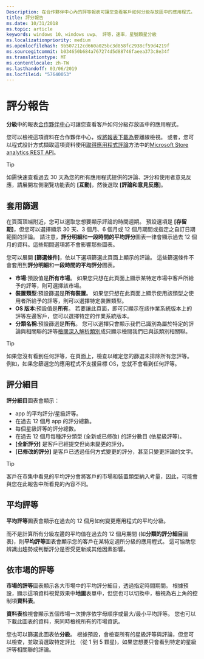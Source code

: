 ```yaml
---
Description: 在合作夥伴中心內的評等報表可讓您查看客戶如何分級存放區中的應用程式。
title: 評分報告
ms.date: 10/31/2018
ms.topic: article
keywords: windows 10、windows uwp、 評等，速率，星號顆星分級
ms.localizationpriority: medium
ms.openlocfilehash: 9b507212cd660a025bc3d858fc2938cf59d4219f
ms.sourcegitcommit: b034650b684a767274d5d88746faeea373c8e34f
ms.translationtype: MT
ms.contentlocale: zh-TW
ms.lasthandoff: 03/06/2019
ms.locfileid: "57640053"
---
```

# <a name="ratings-report"></a>評分報告


**分級**中的報表[合作夥伴中心](https://partner.microsoft.com/dashboard)可讓您查看客戶如何分級存放區中的應用程式。 

您可以檢視這項資料在合作夥伴中心，或[將報表下載為](download-analytic-reports.md)要離線檢視。 或者，您可以程式設計方式擷取這項資料使用[取得應用程式評論](../monetize/get-app-reviews.md)方法中的[Microsoft Store analytics REST API](../monetize/access-analytics-data-using-windows-store-services.md)。

> [!TIP]
> 如需快速查看過去 30 天為您的所有應用程式提供的評論、評分和使用者意見反應，請展開左側瀏覽功能表的 **\[互動\]**，然後選取 **\[評論和意見反應\]**。 

## <a name="apply-filters"></a>套用篩選

在頁面頂端附近，您可以選取您想要顯示評論的時間週期。 預設選項是 **\[存留期\]**，但您可以選擇顯示 30 天、3 個月、6 個月或 12 個月期間或指定之自訂日期範圍的評論。 請注意，**評分明細**和**一段時間的平均評分**圖表一律會顯示過去 12 個月的資料。這些期間選項將不會影響那些圖表。

您可以展開 **\[篩選條件\]**，依以下選項篩選此頁面上顯示的評論。 這些篩選條件不會套用到**評分明細**和**一段時間的平均評分**圖表。

-   **市場**:預設值是**所有市場**。 如果您只想在此頁面上顯示某特定市場中客戶所給予的評等，則可選擇該市場。
-   **裝置類型**:預設篩選是**所有裝置**。 如果您只想在此頁面上顯示使用該類型之使用者所給予的評等，則可以選擇特定裝置類型。
-   **OS 版本**:預設值是**所有**。 若要讓此頁面，即可只顯示在該作業系統版本上的 評等左邊客戶，您可以選擇特定的作業系統版本。
-   **分類名稱**:預設篩選是**所有**。 您可以選擇只會顯示我們已識別為屬於特定的評論與相關聯的評等[檢閱深入解析類別](reviews-report.md#insight-categories)成只顯示檢閱我們已與該類別相關聯。 

> [!TIP]
> 如果您沒有看到任何評等，在頁面上，檢查以確定您的篩選未排除所有您評等。 例如，如果您篩選您的應用程式不支援目標 OS，您就不會看到任何評等。


## <a name="rating-breakdown"></a>評分細目

**評分細目**圖表會顯示： 
- app 的平均評分/星級評等。
- 在過去 12 個月 app 的評分總數。
- 每個星級評等的評分總數。
- 在過去 12 個月每種評分類型 (全新或已修改) 的評分數目 (依星級評等)。
 - **\[全新評分\]** 是客戶已經提交但尚未變更的評分。
 - **\[已修改的評分\]** 是客戶已透過任何方式變更的評分，甚至只變更評論的文字。

> [!TIP]
> 客戶在市集中看見的平均評分會將客戶的市場和裝置類型納入考量，因此，可能會與您在此報告中所看見的內容不同。


## <a name="average-rating"></a>平均評等

**平均評等**圖表會顯示在過去的 12 個月如何變更應用程式的平均分級。

而不是計算所有分級左邊的平均值在過去的 12 個月期間 (如**分類的評分細目**圖表)，則**平均評等**圖表會顯示您的客戶在某特定週所分級的應用程式。 這可協助您辨識出趨勢或判斷評分是否受更新或其他因素影響。

## <a name="rating-by-market"></a>依市場的評等

**市場的評等**圖表顯示各大市場中的平均評分細目，透過指定時間期間。 根據預設，顯示這項資料視覺效果中**地圖**表單中，但您也可以切換中，檢視為右上角的控制項**資料表**。

**資料表**檢視會顯示五個市場一次排序依字母順序或最大/最小平均評等。 您也可以下載此圖表的資料，來同時檢視所有的市場資訊。

您也可以篩選此圖表依**分級**。 根據預設，會檢查所有的星級評等與評論，但您可以檢查，並取消選取特定評比 （從 1 到 5 顆星)，如果您想要只會看到特定的星級評等相關聯的評論。